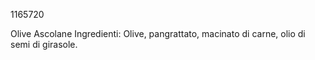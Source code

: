 1165720

Olive Ascolane
Ingredienti: Olive, pangrattato, macinato di carne, olio di semi di girasole.
